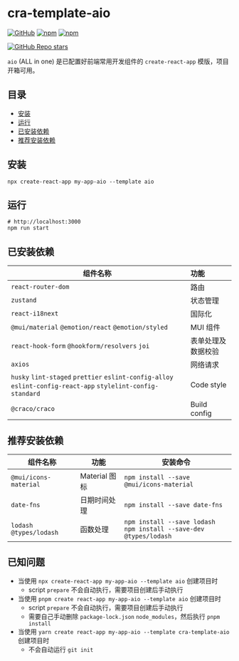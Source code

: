 # cra-template-aio

[![GitHub](https://img.shields.io/github/license/ysbjlzlx/cra-template-aio)](https://github.com/ysbjlzlx/cra-template-aio/blob/main/LICENSE)
[![npm](https://img.shields.io/npm/v/cra-template-aio)](https://www.npmjs.com/package/cra-template-aio)
[![npm](https://img.shields.io/npm/dy/cra-template-aio)](https://www.npmjs.com/package/cra-template-aio)

[![GitHub Repo stars](https://img.shields.io/github/stars/ysbjlzlx/cra-template-aio?style=social)](https://github.com/ysbjlzlx/cra-template-aio)

`aio` (ALL in one) 是已配置好前端常用开发组件的 `create-react-app` 模版，项目开箱可用。

## 目录

* [安装](#安装)
* [运行](#运行)
* [已安装依赖](#已安装依赖)
* [推荐安装依赖](#推荐安装依赖)

## 安装

```shell
npx create-react-app my-app-aio --template aio
```

## 运行

```shell
# http://localhost:3000
npm run start
```

## 已安装依赖

| 组件名称                                                                                                         | 功能           |
|--------------------------------------------------------------------------------------------------------------|:-------------|
| `react-router-dom`                                                                                           | 路由           |
| `zustand`                                                                                                    | 状态管理         |
| `react-i18next`                                                                                              | 国际化          |
| `@mui/material` `@emotion/react` `@emotion/styled`                                                           | MUI 组件       |
| `react-hook-form` `@hookform/resolvers` `joi`                                                                | 表单处理及数据校验    |
| `axios`                                                                                                      | 网络请求         |
| `husky` `lint-staged` `prettier` `eslint-config-alloy` `eslint-config-react-app` `stylelint-config-standard` | Code style   |
| `@craco/craco`                                                                                               | Build config |

## 推荐安装依赖

| 组件名称                     | 功能          | 安装命令                                                                    |
|--------------------------|-------------|-------------------------------------------------------------------------|
| `@mui/icons-material`    | Material 图标 | `npm install --save @mui/icons-material`                                |
| `date-fns`               | 日期时间处理      | `npm install --save date-fns`                                           |
| `lodash` `@types/lodash` | 函数处理        | `npm install --save lodash`<br />`npm install --save-dev @types/lodash` |

## 已知问题

* 当使用 `npx create-react-app my-app-aio --template aio` 创建项目时
    * script `prepare` 不会自动执行，需要项目创建后手动执行
* 当使用 `pnpm create react-app my-app-aio --template aio` 创建项目时
    * script `prepare` 不会自动执行，需要项目创建后手动执行
    * 需要自己手动删除 `package-lock.json` `node_modules`，然后执行 `pnpm install`
* 当使用 `yarn create react-app my-app-aio --template cra-template-aio` 创建项目时
    * 不会自动运行 `git init`
